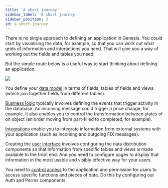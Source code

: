 ```yaml
---
title: 'A short journey'
sidebar_label: 'A short journey'
sidebar_position: 3
id: a-short-journey
---
```


There is no single approach to defining an application in Genesis. You could start by visualising the data, for example, so that you can work out what grids of information and interactions you need. That will give you a way of working out the fields and tables you need.

But the simple route below is a useful way to start thinking about defining an application. 

![](/img/short-journey.png)

You define your [data model](/creating-applications/defining-your-application/data-model/data-model-overview/) in terms of fields, tables of fields and views (which join together fields from different tables).

[Business logic](/creating-applications/defining-your-application/business-logic/business-logic/) typically involves defining the events that trigger activity in the database. An incoming message could trigger a price change, for example. It also enables you to control the transformation between states of on object (an order moving from part-filled to completed, for example).

[Integrations](/creating-applications/defining-your-application/integrations/integraion-overview/) enable you to integrate information from external systems with your application (such as incoming and outgoing FIX messages).

Creating the [user interface](/creating-applications/defining-your-application/user-interface/ui-overview/) involves configuring the data distribution components so that information from specific tables and views is made available to the front end. And you need to configure pages to display that information in the most usable and visibly effective way for your users.

You need to [control access](/creating-applications/defining-your-application/access-control/access-overview/) to the application and permission for users to access specific functions and pieces of data. Do this by configuring our Auth and Perms components.


